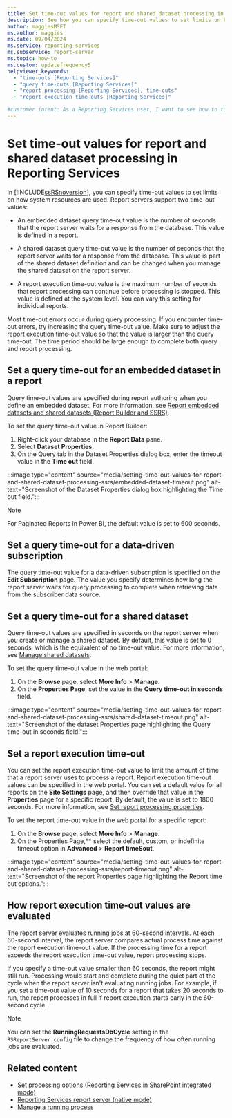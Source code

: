 ```yaml
---
title: Set time-out values for report and shared dataset processing in Reporting Services
description: See how you can specify time-out values to set limits on how system resources are used in your report server.
author: maggiesMSFT
ms.author: maggies
ms.date: 09/04/2024
ms.service: reporting-services
ms.subservice: report-server
ms.topic: how-to
ms.custom: updatefrequency5
helpviewer_keywords:
  - "time-outs [Reporting Services]"
  - "query time-outs [Reporting Services]"
  - "report processing [Reporting Services], time-outs"
  - "report execution time-outs [Reporting Services]"

#customer intent: As a Reporting Services user, I want to see how to time-out values on my report server so that I can set limits on how much system resources are used.
---
```

# Set time-out values for report and shared dataset processing in Reporting Services

In [!INCLUDE[ssRSnoversion](../../includes/ssrsnoversion-md.md)], you can specify time-out values to set limits on how system resources are used. Report servers support two time-out values:  
  
- An embedded dataset query time-out value is the number of seconds that the report server waits for a response from the database. This value is defined in a report.  
  
- A shared dataset query time-out value is the number of seconds that the report server waits for a response from the database. This value is part of the shared dataset definition and can be changed when you manage the shared dataset on the report server.  
  
- A report execution time-out value is the maximum number of seconds that report processing can continue before processing is stopped. This value is defined at the system level. You can vary this setting for individual reports.  
  
Most time-out errors occur during query processing. If you encounter time-out errors, try increasing the query time-out value. Make sure to adjust the report execution time-out value so that the value is larger than the query time-out. The time period should be large enough to complete both query and report processing.  
  
## Set a query time-out for an embedded dataset in a report  

Query time-out values are specified during report authoring when you define an embedded dataset. For more information, see [Report embedded datasets and shared datasets &#40;Report Builder and SSRS&#41;](../../reporting-services/report-data/report-embedded-datasets-and-shared-datasets-report-builder-and-ssrs.md).

To set the query time-out value in Report Builder:

1. Right-click your database in the **Report Data** pane.
1. Select **Dataset Properties**.
1. On the Query tab in the Dataset Properties dialog box, enter the timeout value in the **Time out** field.

:::image type="content" source="media/setting-time-out-values-for-report-and-shared-dataset-processing-ssrs/embedded-dataset-timeout.png" alt-text="Screenshot of the Dataset Properties dialog box highlighting the Time out field.":::

> [!NOTE]  
> For Paginated Reports in Power BI, the default value is set to 600 seconds.

## Set a query time-out for a data-driven subscription

The query time-out value for a data-driven subscription is specified on the **Edit Subscription** page. The value you specify determines how long the report server waits for query processing to complete when retrieving data from the subscriber data source.  
  
## Set a query time-out for a shared dataset  

Query time-out values are specified in seconds on the report server when you create or manage a shared dataset. By default, this value is set to 0 seconds, which is the equivalent of no time-out value. For more information, see [Manage shared datasets](../../reporting-services/report-data/manage-shared-datasets.md).

To set the query time-out value in the web portal:

1. On the **Browse** page, select **More Info** > **Manage**.
1. On the **Properties Page**, set the value in the **Query time-out in seconds** field.

:::image type="content" source="media/setting-time-out-values-for-report-and-shared-dataset-processing-ssrs/shared-dataset-timeout.png" alt-text="Screenshot of the dataset Properties page highlighting the Query time-out in seconds field.":::
  
## Set a report execution time-out  

You can set the report execution time-out value to limit the amount of time that a report server uses to process a report. Report execution time-out values can be specified in the web portal. You can set a default value for all reports on the **Site Settings** page, and then override that value in the **Properties** page for a specific report. By default, the value is set to 1800 seconds. For more information, see [Set report processing properties](../../reporting-services/report-server/set-report-processing-properties.md).

To set the report time-out value in the web portal for a specific report:

1. On the **Browse** page, select **More Info** > **Manage**.
1. On the Properties Page,** select the default, custom, or indefinite timeout option in **Advanced** > **Report timeSout**.

:::image type="content" source="media/setting-time-out-values-for-report-and-shared-dataset-processing-ssrs/report-timeout.png" alt-text="Screenshot of the report Properties page highlighting the Report time out options.":::
  
## How report execution time-out values are evaluated  

The report server evaluates running jobs at 60-second intervals. At each 60-second interval, the report server compares actual process time against the report execution time-out value. If the processing time for a report exceeds the report execution time-out value, report processing stops.  
  
If you specify a time-out value smaller than 60 seconds, the report might still run. Processing would start and complete during the quiet part of the cycle when the report server isn't evaluating running jobs. For example, if you set a time-out value of 10 seconds for a report that takes 20 seconds to run, the report processes in full if report execution starts early in the 60-second cycle.  
  
> [!NOTE]  
> You can set the **RunningRequestsDbCycle** setting in the `RSReportServer.config` file to change the frequency of how often running jobs are evaluated.  
  
## Related content

- [Set processing options &#40;Reporting Services in SharePoint integrated mode&#41;](../../reporting-services/report-server-sharepoint/set-processing-options-reporting-services-in-sharepoint-integrated-mode.md)
- [Reporting Services report server &#40;native mode&#41;](../../reporting-services/report-server/reporting-services-report-server-native-mode.md)
- [Manage a running process](../../reporting-services/subscriptions/manage-a-running-process.md)
  